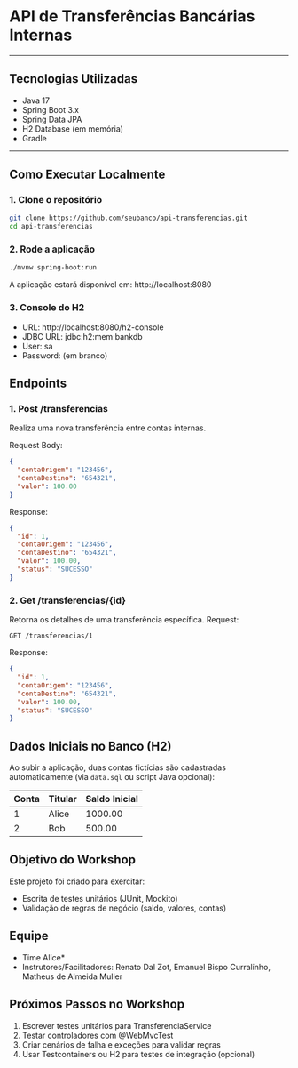 # API de Transferências Bancárias Internas


---

## Tecnologias Utilizadas
- Java 17
- Spring Boot 3.x
- Spring Data JPA
- H2 Database (em memória)
- Gradle

---

## Como Executar Localmente

### 1. Clone o repositório

```bash
git clone https://github.com/seubanco/api-transferencias.git
cd api-transferencias
```

### 2. Rode a aplicação

```bash
./mvnw spring-boot:run
```

A aplicação estará disponível em: http://localhost:8080

### 3. Console do H2

* URL: http://localhost:8080/h2-console
* JDBC URL: jdbc:h2:mem:bankdb
* User: sa
* Password: (em branco)

## Endpoints

### 1. Post /transferencias

Realiza uma nova transferência entre contas internas.

Request Body:
```json
{
  "contaOrigem": "123456",
  "contaDestino": "654321",
  "valor": 100.00
}
```

Response:
```json
{
  "id": 1,
  "contaOrigem": "123456",
  "contaDestino": "654321",
  "valor": 100.00,
  "status": "SUCESSO"
}
```

### 2. Get /transferencias/{id}

Retorna os detalhes de uma transferência específica.
Request:
```http
GET /transferencias/1
```
Response:
```json
{
  "id": 1,
  "contaOrigem": "123456",
  "contaDestino": "654321",
  "valor": 100.00,
  "status": "SUCESSO"
}
```

## Dados Iniciais no Banco (H2)

Ao subir a aplicação, duas contas fictícias são cadastradas automaticamente (via `data.sql` ou script Java opcional):

| Conta | Titular | Saldo Inicial |
|-------|---------|---------------|
| 1     | Alice   | 1000.00       |
| 2     | Bob     | 500.00        |

## Objetivo do Workshop

Este projeto foi criado para exercitar:

* Escrita de testes unitários (JUnit, Mockito)
* Validação de regras de negócio (saldo, valores, contas)

## Equipe

* Time Alice* 
* Instrutores/Facilitadores: Renato Dal Zot, Emanuel Bispo Curralinho, Matheus de Almeida Muller

## Próximos Passos no Workshop

1. Escrever testes unitários para TransferenciaService
2. Testar controladores com @WebMvcTest
3. Criar cenários de falha e exceções para validar regras
4. Usar Testcontainers ou H2 para testes de integração (opcional)